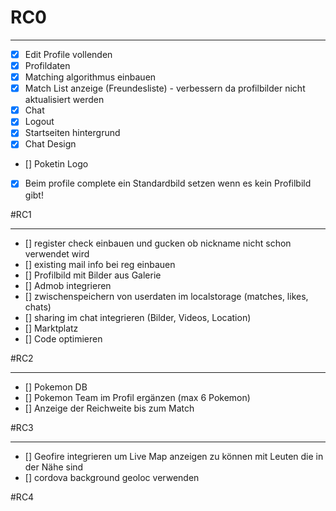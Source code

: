 # RC0
***
- [x] Edit Profile vollenden
- [x] Profildaten
- [x] Matching algorithmus einbauen
- [x] Match List anzeige (Freundesliste) - verbessern da profilbilder nicht aktualisiert werden
- [x] Chat
- [x] Logout
- [x] Startseiten hintergrund
- [x] Chat Design
- [] Poketin Logo
- [x] Beim profile complete ein Standardbild setzen wenn es kein Profilbild gibt!

#RC1
***

- [] register check einbauen und gucken ob nickname nicht schon verwendet wird
- [] existing mail info bei reg einbauen
- [] Profilbild mit Bilder aus Galerie
- [] Admob integrieren
- [] zwischenspeichern von userdaten im localstorage (matches, likes, chats)
- [] sharing im chat integrieren (Bilder, Videos, Location)
- [] Marktplatz
- [] Code optimieren

#RC2
***

- [] Pokemon DB
- [] Pokemon Team im Profil ergänzen (max 6 Pokemon)
- [] Anzeige der Reichweite bis zum Match

#RC3
***

- [] Geofire integrieren um Live Map anzeigen zu können mit Leuten die in der Nähe sind
- [] cordova background geoloc verwenden

#RC4
